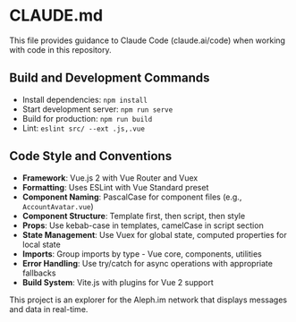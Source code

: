 # CLAUDE.md

This file provides guidance to Claude Code (claude.ai/code) when working with code in this repository.

## Build and Development Commands

- Install dependencies: `npm install`
- Start development server: `npm run serve`
- Build for production: `npm run build`
- Lint: `eslint src/ --ext .js,.vue`

## Code Style and Conventions

- **Framework**: Vue.js 2 with Vue Router and Vuex
- **Formatting**: Uses ESLint with Vue Standard preset
- **Component Naming**: PascalCase for component files (e.g., `AccountAvatar.vue`)
- **Component Structure**: Template first, then script, then style
- **Props**: Use kebab-case in templates, camelCase in script section
- **State Management**: Use Vuex for global state, computed properties for local state
- **Imports**: Group imports by type - Vue core, components, utilities
- **Error Handling**: Use try/catch for async operations with appropriate fallbacks
- **Build System**: Vite.js with plugins for Vue 2 support

This project is an explorer for the Aleph.im network that displays messages and data in real-time.
